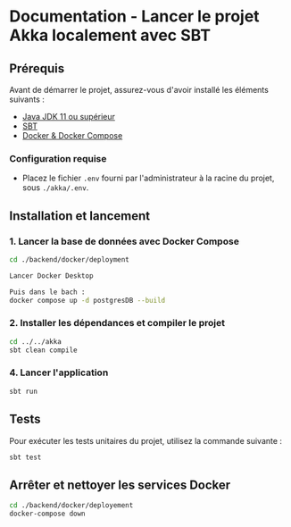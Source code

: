 # Documentation - Lancer le projet Akka localement avec SBT

## Prérequis

Avant de démarrer le projet, assurez-vous d'avoir installé les éléments suivants :

- [Java JDK 11 ou supérieur](https://adoptopenjdk.net/)
- [SBT](https://www.scala-sbt.org/download.html)
- [Docker & Docker Compose](https://docs.docker.com/get-docker/)

### Configuration requise

- Placez le fichier `.env` fourni par l'administrateur à la racine du projet, sous `./akka/.env`.

## Installation et lancement

### 1. Lancer la base de données avec Docker Compose

```bash
cd ./backend/docker/deployment

Lancer Docker Desktop

Puis dans le bach :
docker compose up -d postgresDB --build
```

### 2. Installer les dépendances et compiler le projet

```bash
cd ../../akka
sbt clean compile
```

### 4. Lancer l'application

```bash
sbt run
```

## Tests

Pour exécuter les tests unitaires du projet, utilisez la commande suivante :

```bash
sbt test
```

## Arrêter et nettoyer les services Docker

```bash
cd ./backend/docker/deployement
docker-compose down
```